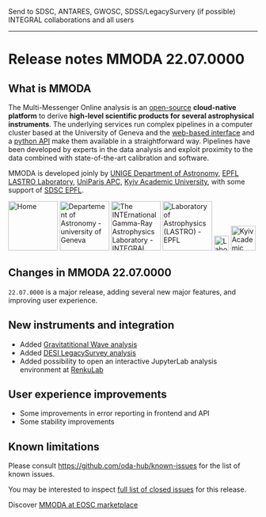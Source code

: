 Send to SDSC, ANTARES, GWOSC, SDSS/LegacySurvery (if possible) INTEGRAL collaborations and all users

----


# Release notes MMODA 22.07.0000

## What is MMODA

The Multi-Messenger Online analysis is an [open-source](https://github.com/oda-hub) **cloud-native platform** to derive **high-level scientific products for several astrophysical instruments**. 
The underlying services run complex pipelines in a computer cluster based at the University of Geneva and the [web-based interface](http://astro.unige.ch/mmoda/) and a [python API](https://oda-api.readthedocs.io/en/latest/user_guide/tutorial_main.html) make them available in a straightforward way. Pipelines have been developed by experts in the data analysis and exploit proximity to the data combined with state-of-the-art calibration and software.

MMODA is developed joinly by [UNIGE Department of Astronomy](https://www.unige.ch/sciences/astro/en/), [EPFL LASTRO Laboratory](https://www.epfl.ch/labs/lastro), [UniParis APC](https://apc.u-paris.fr/APC_CS/en), [Kyiv Academic University](https://kau.org.ua/en), with some support of [SDSC EPFL](https://www.epfl.ch/research/domains/sdsc/).

<a  href="/mmoda/"
    title="Home"> <img
    src="https://www.astro.unige.ch/mmoda/sites/all/themes/bootstrap_mmoda/logo.png" alt="Home"
    width="100px" /></a>
<a  href="https://www.unige.ch/sciences/astro/en/"
    title="Departement of Astronomy - university of Geneva"><img
    src="https://www.astro.unige.ch/mmoda/sites/all/themes/bootstrap_mmoda/logo-fac-sciences.png" alt="Departement of Astronomy - university of Geneva" 
    width="100px" /></a>
<a  href="https://www.isdc.unige.ch/integral/"
    title="The INTErnational Gamma-Ray Astrophysics Laboratory - INTEGRAL"><img
    src="https://www.astro.unige.ch/mmoda/sites/all/themes/bootstrap_mmoda/logo-isdc.png" alt="The INTErnational Gamma-Ray Astrophysics Laboratory - INTEGRAL" 
    width="100px" /></a>
<a  href="https://www.epfl.ch/labs/lastro"
    title="Laboratory of Astrophysics (LASTRO) - EPFL"><img
    src="https://www.astro.unige.ch/mmoda/sites/all/themes/bootstrap_mmoda/logo-epfl.png" alt="Laboratory of Astrophysics (LASTRO) - EPFL"
    width="100px"/></a>
<a href="https://apc.u-paris.fr/APC_CS/en" target="_blank"
   title="Laboratoire AstroParticule et Cosmologie (APC)"><img
   src="https://www.astro.unige.ch/mmoda/sites/all/themes/bootstrap_mmoda/logo-apc.png" alt="Laboratoire AstroParticule et Cosmologie (APC)"
   width="30px"/></a>
<a href="https://kau.org.ua/en" target="_blank"
   title="Kyiv Academic University (KAU)"><img
   src="https://www.astro.unige.ch/mmoda/sites/all/themes/bootstrap_mmoda/logo-kau.png" alt="Kyiv Academic University (KAU)" 
   width="50px"/></a>
      

## Changes in MMODA 22.07.0000

`22.07.0000` is a major release, adding several new major features, and improving user experience.

## New instruments and integration

* Added [Gravitatitional Wave analysis](https://www.astro.unige.ch/mmoda/help/mmoda/gravitational-wave-analysis)
* Added [DESI LegacySurvey analysis](https://www.astro.unige.ch/mmoda/help/mmoda/legacy-survey)
* Added possibility to open an interactive JupyterLab analysis environment at [RenkuLab](https://renkulab.io/)

## User experience improvements

* Some improvements in error reporting in frontend and API
* Some stability improvements

## Known limitations

Please consult https://github.com/oda-hub/known-issues for the list of known issues.

You may be interested to inspect [full list of closed issues](https://github.com/issues?q=org%3Aoda-hub+milestone%3Av22.07.0000) for this release.



Discover [MMODA at EOSC marketplace](https://marketplace.eosc-portal.eu/services/astronomical-online-data-analysis-astrooda)
